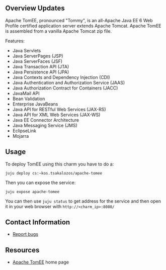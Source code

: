 ## Overview Updates

Apache TomEE, pronounced "Tommy", is an all-Apache Java EE 6 Web Profile
certified application server extends Apache Tomcat.
Apache TomEE is assembled from a vanilla Apache Tomcat zip file.

Features:

 * Java Servlets
 * Java ServerPages (JSP)
 * Java ServerFaces (JSF)
 * Java Transaction API (JTA)
 * Java Persistence API (JPA)
 * Java Contexts and Dependency Injection (CDI)
 * Java Authentication and Authorization Service (JAAS)
 * Java Authorization Contract for Containers (JACC)
 * JavaMail API
 * Bean Validation
 * Enterprise JavaBeans
 * Java API for RESTful Web Services (JAX-RS)
 * Java API for XML Web Services (JAX-WS)
 * Java EE Connector Architecture
 * Java Messaging Service (JMS)
 * EclipseLink
 * Mojarra


## Usage

To deploy TomEE using this charm you have to do a:

    juju deploy cs:~kos.tsakalozos/apache-tomee

Then you can expose the service:

    juju expose apache-tomee

You can then use `juju status` to get address for the service and then open
it in your web browser with `http://<charm_ip>:8080/`



## Contact Information

- [Report bugs](https://github.com/sastix/tomee-charm-layer/issues)


## Resources

- [Apache TomEE](http://tomee.apache.org/index.html) home page

